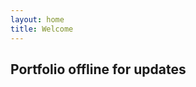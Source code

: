 ```yaml
---
layout: home
title: Welcome
---
```


<!-- ## <a href="https://ebolotin.com/projects/" target="_self">See portfolio here</a> -->
## Portfolio offline for updates